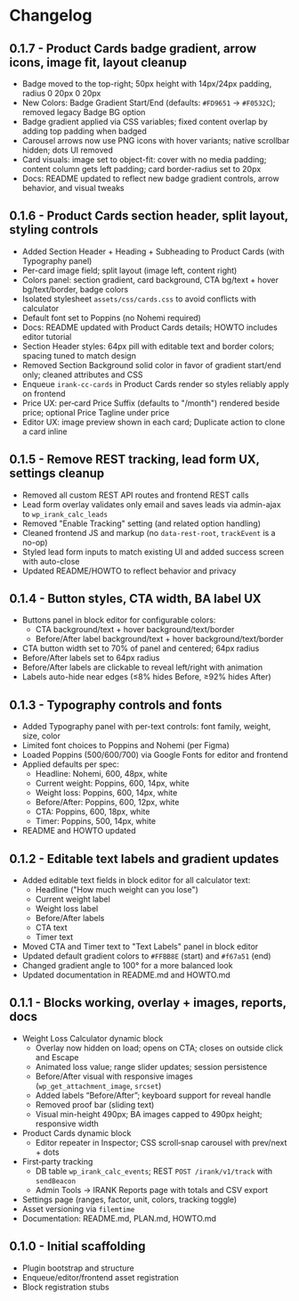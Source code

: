 # Changelog

## 0.1.7 - Product Cards badge gradient, arrow icons, image fit, layout cleanup
- Badge moved to the top-right; 50px height with 14px/24px padding, radius 0 20px 0 20px
- New Colors: Badge Gradient Start/End (defaults: `#FD9651` → `#F0532C`); removed legacy Badge BG option
- Badge gradient applied via CSS variables; fixed content overlap by adding top padding when badged
- Carousel arrows now use PNG icons with hover variants; native scrollbar hidden; dots UI removed
- Card visuals: image set to object-fit: cover with no media padding; content column gets left padding; card border-radius set to 20px
- Docs: README updated to reflect new badge gradient controls, arrow behavior, and visual tweaks

## 0.1.6 - Product Cards section header, split layout, styling controls
- Added Section Header + Heading + Subheading to Product Cards (with Typography panel)
- Per-card image field; split layout (image left, content right)
- Colors panel: section gradient, card background, CTA bg/text + hover bg/text/border, badge colors
- Isolated stylesheet `assets/css/cards.css` to avoid conflicts with calculator
- Default font set to Poppins (no Nohemi required)
- Docs: README updated with Product Cards details; HOWTO includes editor tutorial
 - Section Header styles: 64px pill with editable text and border colors; spacing tuned to match design
 - Removed Section Background solid color in favor of gradient start/end only; cleaned attributes and CSS
 - Enqueue `irank-cc-cards` in Product Cards render so styles reliably apply on frontend
 - Price UX: per‑card Price Suffix (defaults to "/month") rendered beside price; optional Price Tagline under price
 - Editor UX: image preview shown in each card; Duplicate action to clone a card inline

## 0.1.5 - Remove REST tracking, lead form UX, settings cleanup
- Removed all custom REST API routes and frontend REST calls
- Lead form overlay validates only email and saves leads via admin-ajax to `wp_irank_calc_leads`
- Removed "Enable Tracking" setting (and related option handling)
- Cleaned frontend JS and markup (no `data-rest-root`, `trackEvent` is a no-op)
- Styled lead form inputs to match existing UI and added success screen with auto-close
- Updated README/HOWTO to reflect behavior and privacy

## 0.1.4 - Button styles, CTA width, BA label UX
- Buttons panel in block editor for configurable colors:
  - CTA background/text + hover background/text/border
  - Before/After label background/text + hover background/text/border
- CTA button width set to 70% of panel and centered; 64px radius
- Before/After labels set to 64px radius
- Before/After labels are clickable to reveal left/right with animation
- Labels auto-hide near edges (≤8% hides Before, ≥92% hides After)

## 0.1.3 - Typography controls and fonts
- Added Typography panel with per-text controls: font family, weight, size, color
- Limited font choices to Poppins and Nohemi (per Figma)
- Loaded Poppins (500/600/700) via Google Fonts for editor and frontend
- Applied defaults per spec:
  - Headline: Nohemi, 600, 48px, white
  - Current weight: Poppins, 600, 14px, white
  - Weight loss: Poppins, 600, 14px, white
  - Before/After: Poppins, 600, 12px, white
  - CTA: Poppins, 600, 18px, white
  - Timer: Poppins, 500, 14px, white
- README and HOWTO updated

## 0.1.2 - Editable text labels and gradient updates
- Added editable text fields in block editor for all calculator text:
  - Headline ("How much weight can you lose")
  - Current weight label
  - Weight loss label
  - Before/After labels
  - CTA text
  - Timer text
- Moved CTA and Timer text to "Text Labels" panel in block editor
- Updated default gradient colors to `#FFBB8E` (start) and `#f67a51` (end)
- Changed gradient angle to 100° for a more balanced look
- Updated documentation in README.md and HOWTO.md

## 0.1.1 - Blocks working, overlay + images, reports, docs
- Weight Loss Calculator dynamic block
  - Overlay now hidden on load; opens on CTA; closes on outside click and Escape
  - Animated loss value; range slider updates; session persistence
  - Before/After visual with responsive images (`wp_get_attachment_image`, `srcset`)
  - Added labels “Before/After”; keyboard support for reveal handle
  - Removed proof bar (sliding text)
  - Visual min-height 490px; BA images capped to 490px height; responsive width
- Product Cards dynamic block
  - Editor repeater in Inspector; CSS scroll‑snap carousel with prev/next + dots
- First‑party tracking
  - DB table `wp_irank_calc_events`; REST `POST /irank/v1/track` with `sendBeacon`
  - Admin Tools → IRANK Reports page with totals and CSV export
- Settings page (ranges, factor, unit, colors, tracking toggle)
- Asset versioning via `filemtime`
- Documentation: README.md, PLAN.md, HOWTO.md

## 0.1.0 - Initial scaffolding
- Plugin bootstrap and structure
- Enqueue/editor/frontend asset registration
- Block registration stubs
